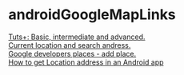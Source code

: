 # androidGoogleMapLinks

<a href="http://code.tutsplus.com/categories/google-maps">Tuts+: Basic, intermediate and advanced.</a><br />
<a href="https://www.youtube.com/watch?v=dr0zEmuDuIk&index=24&list=PLzV8uWUcseN8x0c3q2hRx9X4vbLYSlipb">Current location and search andress.</a><br />
<a href="https://developers.google.com/places/android-api/add-place#add-place"> Google developers places - add place. </a><br />
<a href="http://www.androidauthority.com/get-location-address-android-app-628764">How to get Location address in an Android app</a><br />
